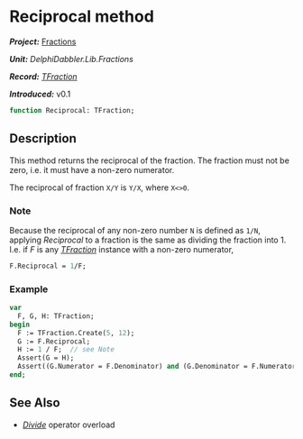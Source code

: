 # Reciprocal method

***Project:*** [Fractions](../API.md)

***Unit:*** _DelphiDabbler.Lib.Fractions_

***Record:*** [_TFraction_](./TFraction.md)

***Introduced:*** v0.1

```pascal
function Reciprocal: TFraction;
```

## Description

This method returns the reciprocal of the fraction. The fraction must not be zero, i.e. it must have a non-zero numerator.

The reciprocal of fraction `X/Y` is `Y/X`, where `X<>0`.

### Note

Because the reciprocal of any non-zero number `N` is defined as `1/N`, applying _Reciprocal_ to a fraction is the same as dividing the fraction into 1. I.e. if _F_ is any [_TFraction_](./TFraction.md) instance with a non-zero numerator,

```pascal
F.Reciprocal = 1/F;
```

### Example

```pascal
var
  F, G, H: TFraction;
begin
  F := TFraction.Create(5, 12);
  G := F.Reciprocal;
  H := 1 / F;  // see Note
  Assert(G = H);
  Assert((G.Numerator = F.Denominator) and (G.Denominator = F.Numerator));
end;
```

## See Also

* [_Divide_](./TFraction-Divide.md) operator overload
